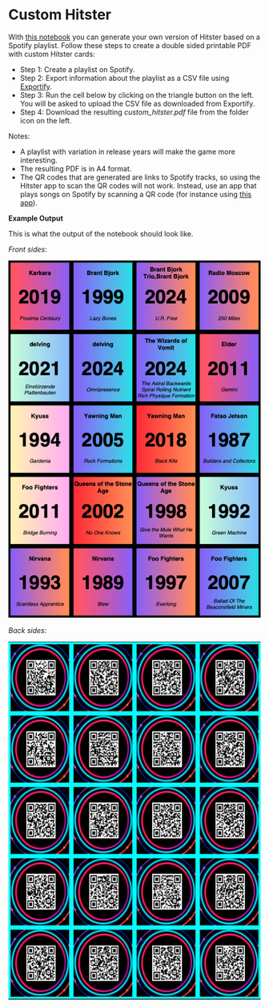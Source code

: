 # Custom Hitster
With [this 
notebook](https://colab.research.google.com/drive/1UEM7Gr1b$) 
you can generate your own 
version of Hitster based on a Spotify 
playlist. 
Follow these steps to create a double sided 
printable PDF with custom Hitster cards:

- Step 1: Create a playlist on Spotify.
- Step 2: Export information about the playlist 
as a CSV file using 
[Exportify](https://exportify.net/).
- Step 3: Run the cell below by clicking on the 
triangle button on the left. You will be asked 
to upload the CSV file as downloaded from 
Exportify.
- Step 4: Download the resulting 
_custom_hitster.pdf_ file from the folder icon 
on the left.


Notes:
- A playlist with variation in 
release years will  make the game more 
interesting.
- The resulting PDF is in A4 format.
- The QR codes that are generated are links to 
Spotify tracks, so using the Hitster app to 
scan the QR codes will not work. Instead, use 
an app that plays songs on Spotify by scanning 
a QR code (for instance using [this app](https://github.com/felix-olivier/spootify/tree/master)).

**Example Output**

This is what the output of the notebook should look like.

*Front sides*:

![front sides](https://github.com/felix-olivier/robster/blob/863ca2c6821e434dd542203beb311cf0220a45f9/example_outputs/front.png
)


*Back sides*:

![back sides](https://github.com/felix-olivier/robster/blob/863ca2c6821e434dd542203beb311cf0220a45f9/example_outputs/back.png
)
